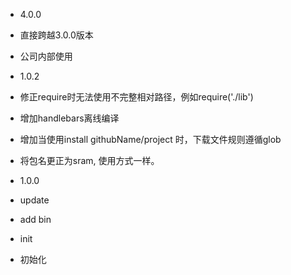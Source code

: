   * 4.0.0
  * 直接跨越3.0.0版本
  * 公司内部使用

  * 1.0.2
  * 修正require时无法使用不完整相对路径，例如require('./lib')  
  * 增加handlebars离线编译
  * 增加当使用install githubName/project 时，下载文件规则遵循glob
  * 将包名更正为sram, 使用方式一样。
  
  * 1.0.0
  * update
  * add bin
  * init
  * 初始化